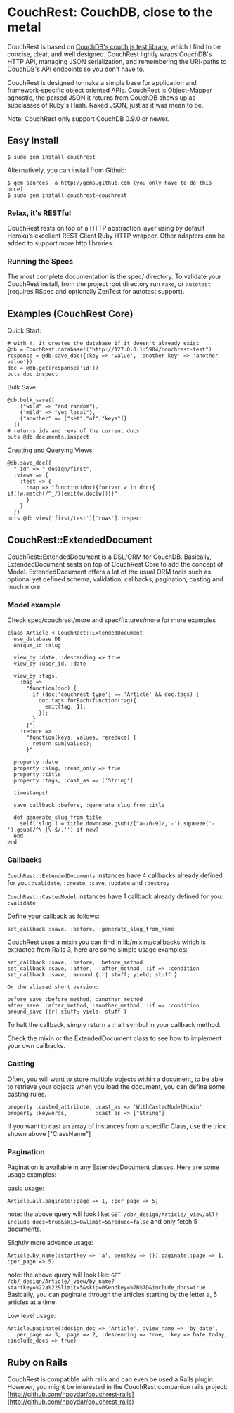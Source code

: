 # CouchRest: CouchDB, close to the metal

CouchRest is based on [CouchDB's couch.js test
library](http://svn.apache.org/repos/asf/couchdb/trunk/share/www/script/couch.js),
which I find to be concise, clear, and well designed. CouchRest lightly wraps
CouchDB's HTTP API, managing JSON serialization, and remembering the URI-paths
to CouchDB's API endpoints so you don't have to.

CouchRest is designed to make a simple base for application and framework-specific object oriented APIs. CouchRest is Object-Mapper agnostic, the parsed JSON it returns from CouchDB shows up as subclasses of Ruby's Hash. Naked JSON, just as it was mean to be.

Note: CouchRest only support CouchDB 0.9.0 or newer.

## Easy Install

    $ sudo gem install couchrest
   
Alternatively, you can install from Github:
    
    $ gem sources -a http://gems.github.com (you only have to do this once)
    $ sudo gem install couchrest-couchrest

### Relax, it's RESTful

CouchRest rests on top of a HTTP abstraction layer using by default Heroku’s excellent REST Client Ruby HTTP wrapper.
Other adapters can be added to support more http libraries.

### Running the Specs

The most complete documentation is the spec/ directory. To validate your
CouchRest install, from the project root directory run `rake`, or `autotest`
(requires RSpec and optionally ZenTest for autotest support).

## Examples (CouchRest Core)

Quick Start:

    # with !, it creates the database if it doesn't already exist
    @db = CouchRest.database!("http://127.0.0.1:5984/couchrest-test")
    response = @db.save_doc({:key => 'value', 'another key' => 'another value'})
    doc = @db.get(response['id'])
    puts doc.inspect

Bulk Save:

    @db.bulk_save([
        {"wild" => "and random"},
        {"mild" => "yet local"},
        {"another" => ["set","of","keys"]}
      ])
    # returns ids and revs of the current docs
    puts @db.documents.inspect 

Creating and Querying Views:

    @db.save_doc({
      "_id" => "_design/first", 
      :views => {
        :test => {
          :map => "function(doc){for(var w in doc){ if(!w.match(/^_/))emit(w,doc[w])}}"
          }
        }
      })
    puts @db.view('first/test')['rows'].inspect 


## CouchRest::ExtendedDocument  

CouchRest::ExtendedDocument is a DSL/ORM for CouchDB. Basically, ExtendedDocument seats on top of CouchRest Core to add the concept of Model.
ExtendedDocument offers a lot of the usual ORM tools such as optional yet defined schema, validation, callbacks, pagination, casting and much more.

### Model example

Check spec/couchrest/more and spec/fixtures/more for more examples

    class Article < CouchRest::ExtendedDocument
      use_database DB
      unique_id :slug

      view_by :date, :descending => true
      view_by :user_id, :date

      view_by :tags,
        :map => 
          "function(doc) {
            if (doc['couchrest-type'] == 'Article' && doc.tags) {
              doc.tags.forEach(function(tag){
                emit(tag, 1);
              });
            }
          }",
        :reduce => 
          "function(keys, values, rereduce) {
            return sum(values);
          }"  

      property :date
      property :slug, :read_only => true
      property :title
      property :tags, :cast_as => ['String']

      timestamps!

      save_callback :before, :generate_slug_from_title

      def generate_slug_from_title
        self['slug'] = title.downcase.gsub(/[^a-z0-9]/,'-').squeeze('-').gsub(/^\-|\-$/,'') if new?
      end
    end

### Callbacks

`CouchRest::ExtendedDocuments` instances have 4 callbacks already defined for you:
    `:validate`, `:create`, `:save`, `:update` and `:destroy`
    
`CouchRest::CastedModel` instances have 1 callback already defined for you:
    `:validate`
    
Define your callback as follows:

    set_callback :save, :before, :generate_slug_from_name
    
CouchRest uses a mixin you can find in lib/mixins/callbacks which is extracted from Rails 3, here are some simple usage examples:

    set_callback :save, :before, :before_method
    set_callback :save, :after,  :after_method, :if => :condition
    set_callback :save, :around {|r| stuff; yield; stuff }
    
    Or the aliased short version:
    
    before_save :before_method, :another_method
    after_save  :after_method, :another_method, :if => :condition
    around_save {|r| stuff; yield; stuff }
    
To halt the callback, simply return a :halt symbol in your callback method.
    
Check the mixin or the ExtendedDocument class to see how to implement your own callbacks.

### Casting

Often, you will want to store multiple objects within a document, to be able to retrieve your objects when you load the document, 
you can define some casting rules. 

    property :casted_attribute, :cast_as => 'WithCastedModelMixin'
    property :keywords,         :cast_as => ["String"]

If you want to cast an array of instances from a specific Class, use the trick shown above ["ClassName"]

### Pagination

Pagination is available in any ExtendedDocument classes. Here are some usage examples:

basic usage:

    Article.all.paginate(:page => 1, :per_page => 5)
    
note: the above query will look like: `GET /db/_design/Article/_view/all?include_docs=true&skip=0&limit=5&reduce=false` and only fetch 5 documents. 
    
Slightly more advance usage:
  
    Article.by_name(:startkey => 'a', :endkey => {}).paginate(:page => 1, :per_page => 5)
    
note: the above query will look like: `GET /db/_design/Article/_view/by_name?startkey=%22a%22&limit=5&skip=0&endkey=%7B%7D&include_docs=true`    
Basically, you can paginate through the articles starting by the letter a, 5 articles at a time.


Low level usage:        

    Article.paginate(:design_doc => 'Article', :view_name => 'by_date',
      :per_page => 3, :page => 2, :descending => true, :key => Date.today, :include_docs => true)
      
      
## Ruby on Rails

CouchRest is compatible with rails and can even be used a Rails plugin.
However, you might be interested in the CouchRest companion rails project:
[http://github.com/hpoydar/couchrest-rails](http://github.com/hpoydar/couchrest-rails)      
